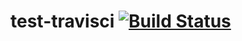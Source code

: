 # test-travisci [![Build Status](https://travis-ci.org/stevenmburns/test-travisci.svg?branch=master)](https://travis-ci.org/stevenmburns/test-travisci)
